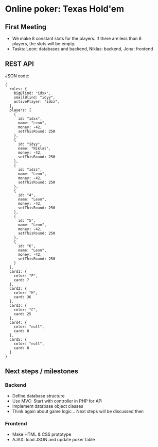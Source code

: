 # Online poker: Texas Hold'em

## First Meeting
* We make 8 constant slots for the players. If there are less than 8 players, the slots will be empty.
* Tasks: Leon: databases and backend, Niklas: backend, Jona: frontend

## REST API
JSON code:
```
{
  roles: {
    bigBlind: "idxx",
    smallBlind: "idyy",
    activePlayer: "idzz",
  },
  players: [
    {
      id: "idxx",
      name: "Leon", 
      money: -42,
      setThisRound: 250
    },
    {
      id: "idyy",
      name: "Niklas", 
      money: -42,
      setThisRound: 250
    },
    {
      id: "idzz",
      name: "Leon", 
      money: -42,
      setThisRound: 250
    },
    {
      id: "4",
      name: "Leon", 
      money: -42,
      setThisRound: 250
    },
    {
      id: "5",
      name: "Leon", 
      money: -42,
      setThisRound: 250
    },
    {
      id: "6",
      name: "Leon", 
      money: -42,
      setThisRound: 250
    }
  ],
  card1: {
    color: "P",
    card: 7
  },
  card2: {
    color: "H",
    card: 36
  },
  card3: {
    color: "C",
    card: 25
  },
  card4: {
    color: "null",
    card: 0
  },
  card5: {
    color: "null",
    card: 0
  }
}

```


## Next steps / milestones

### Backend
* Define database structure
* Use MVC: Start with controller in PHP for API
* Implement database object classes
* Think again about game logic... Next steps will be discussed then


### Frontend
* Make HTML & CSS prototype
* AJAX: load JSON and update poker table
